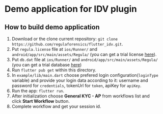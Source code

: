 # Demo application for IDV plugin

## How to build demo application

1. Download or the clone current repository: `git clone https://github.com/regulaforensics/flutter_idv.git`.
2. Put `regula.license` file at `ios/Runner/` and `android/app/src/main/assets/Regula/` (you can get a trial license [here](https://client.regulaforensics.com)).
3. Put `db.dat` file at `ios/Runner/` and `android/app/src/main/assets/Regula/` (you can get a trial database [here](https://client.regulaforensics.com/customer/databases))
4. Run `flutter pub get` within this directory.
5. In `example/lib/main.dart` choose prefered login configuration(`loginType` variable) and provide your login data according to it: username and password for `credentials`, tokenUrl for `token`, apiKey for `apiKey`.
6. Run the app: `flutter run`.
7. After initialization choose **General KYC - AP** from workflows list and click **Start Workflow** button.
8. Complete workflow and get your session id.
